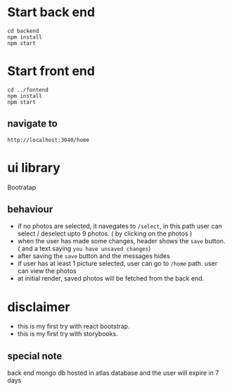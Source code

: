 # Start back end

```
cd backend
npm install
npm start
```

# Start front end

```
cd ../fontend
npm install
npm start
```

## navigate to
`
http://localhost:3040/home
`
# ui library
Bootratap 
## behaviour
- if no photos are selected, it navegates to `/select`, in this path user can select / deselect upto 9 photos. ( by clicking on the photos )
- when the user has made some changes, header shows the `save` button. ( and a text saying `you have unsaved changes`)
- after saving the `save` button and the messages hides
- if user has at least 1 picture selected, user can go to `/home` path. user can view the photos
- at initial render, saved photos will be fetched from the back end.

# disclaimer
- this is my first try with react bootstrap.
- this is my first try with storybooks. 
## special note
back end mongo db hosted in atlas database and the user will expire in 7 days
